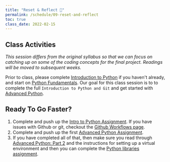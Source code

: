 ```yaml
---
title: "Reset & Reflect 🚨"
permalink: /schedule/09-reset-and-reflect
toc: true
class_date: 2022-02-15
---
```


## Class Activities

*This session differs from the original syllabus so that we can focus on catching up on some of the coding concepts for the final project. Readings will be moved to subsequent weeks.*

Prior to class, please complete [Introduction to Python]({{site.baseurl}}/materials/intro-python-git/02-beginning-python) if you haven't already, and start on [Python Fundamentals]({{site.baseurl}}/materials/04-python-fundamentals). Our goal for this class session is to to complete the full `Introduction to Python and Git` and get started with [Advanced Python]({{site.baseurl}}/materials/advanced-python/01-more-python).

## Ready To Go Faster?

1. Complete and push up the [Intro to Python Assignment]({{site.baseurl}}/materials/intro-python-git/06-python-assignment). If you have issues with Github or git, checkout the [Github Workflows page]({{site.baseurl}}/materials/intro-python-git/07-github-workflows).
2. Complete and push up the first [Advanced Python Assignment]({{site.baseurl}}/materials/advanced-python/04-python-assignment).
3. If you have completed all of that, then make sure you read through [Advanced Python: Part 2]({{site.baseurl}}/materials/advanced-python/03-complex-python) and the instructions for setting up a virtual environment and then you can complete the [Python libraries assignment]({{site.baseurl}}/materials/advanced-python/06-libraries-assignment).
